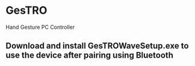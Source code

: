 # GesTRO
Hand Gesture PC Controller

## Download and install GesTROWaveSetup.exe to use the device after pairing using Bluetooth
